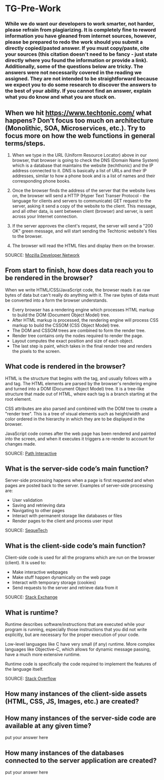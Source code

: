 # TG-Pre-Work

### While we do want our developers to work smarter, not harder, please refrain from plagiarizing.  It is completely fine to reword information you have gleaned from internet sources, however, please be prepared to redo the work should you submit a directly copied/pasted answer.  If you must copy/paste, cite your sources (this citation doesn't need to be fancy - just state directly where you found the information or provide a link).  Additionally, some of the questions below are tricky.  The answers were not necessarily covered in the reading we assigned.  They are not intended to be straightforward because we expect you to do some research to discover the answers to the best of your ability.  If you cannot find an answer, explain what you do know and what you are stuck on.  

## When we hit https://www.techtonic.com/ what happens? Don’t focus too much on architecture (Monolithic, SOA, Microservices, etc.). Try to focus more on how the web functions in general terms/steps.

1) When we type in the URL (Uniform Resource Locator) above in our browser, that browser is going to check the DNS (Domain Name System)
which is a database that maintains the website (techthonic) and the IP address connected to it.  DNS is basically a list of URLs and
their IP addresses, similar to how a phone book and is a list of names and their corresponding phone books.

2) Once the browser finds the address of the server that the website lives on, the browser will send a HTTP (Hyper Text Transer Protocol - the language for clients and servers to communicate) GET request to the server, asking it send a copy of the website to the client.  This message, and all other data, is sent between client (browser) and server, is sent across your Internet connection.

3) If the server approves the client's request, the server will send a "200 OK" green message, and will start sending the Techtonic website's files to the browser.

4) The browser will read the HTML files and display them on the browser.

SOURCE: [Mozilla Developer Network](https://developer.mozilla.org/en-US/docs/Learn/Getting_started_with_the_web/How_the_Web_works)</br>

## From start to finish, how does data reach you to be rendered in the browser?

When we write HTML/CSS/JavaScript code, the browser reads it as raw bytes of data but can't really do anything with it.  The raw bytes
of data must be converted into a form the browser understands.

* Every browser has a rendering engine which processes HTML markup to build the DOM (Document Object Model) tree.
* After HTML markup is processed, the rendering engine will process CSS markup to build the CSSOM (CSS Object Model) tree. 
* The DOM and CSSOM trees are combined to form the render tree.
* Render tree contains only the nodes required to render the page.
* Layout computes the exact position and size of each object.
* The last step is paint, which takes in the final render tree and renders the pixels to the screen.

## What code is rendered in the browser?

HTML is the structure that begins with the <html> tag, and usually follows with a <head> and <body> tag.  The HTML elements are parsed by the browser's rendering engine and turned into a DOM (Document Object Model) tree.  It is a tree-like structure that made out of HTML, where each tag is a branch starting at the root element.
  
CSS attributes are also parsed and combined with the DOM tree to create a "render tree".  This is a tree of visual elements such as height/width and color ordered in the hierarchy in which they are to be displayed in the browser.

JavaScript code comes after the web page has been rendered and painted into the screen, and when it executes it triggers a re-render to
account for changes made.

SOURCE: [Path Interactive](https://www.pathinteractive.com/blog/design-development/rendering-a-webpage-with-google-webmaster-tools/)</br>

## What is the server-side code’s main function?

Server-side processing happens when a page is first requested and when pages are posted back to the server. Examples of server-side processing are:

* User validation
* Saving and retrieving data
* Navigating to other pages
* Interact with permanent storage like databases or files
* Render pages to the client and process user input

SOURCE: [SequeTech](https://www.seguetech.com/client-server-side-code/)</br>

## What is the client-side code’s main function?

Client-side code is used for all the programs which are run on the browser (client).  It is used to:

* Make interactive webpages
* Make stuff happen dynamically on the web page
* Interact with temporary storage (cookies)
* Send requests to the server and retrieve data from it

SOURCE: [Stack Exchange](https://softwareengineering.stackexchange.com/questions/171203/what-are-the-differences-between-server-side-and-client-side-programming)</br>

## What is runtime?

Runtime describes software/instructions that are executed while your program is running, especially those instructions that you did not write explicitly, but are necessary for the proper execution of your code.

Low-level languages like C have very small (if any) runtime. More complex languages like Objective-C, which allows for dynamic message passing, have a much more extensive runtime.

Runtime code is specifically the code required to implement the features of the language itself.

SOURCE: [Stack Overflow](https://stackoverflow.com/questions/3900549/what-is-runtime)</br>

## How many instances of the client-side assets (HTML, CSS, JS, Images, etc.) are created?



## How many instances of the server-side code are available at any given time?

put your answer here

## How many instances of the databases connected to the server application are created?

put your answer here
